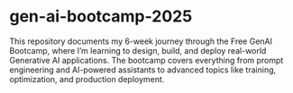 # gen-ai-bootcamp-2025
This repository documents my 6-week journey through the Free GenAI Bootcamp, where I’m learning to design, build, and deploy real-world Generative AI applications. The bootcamp covers everything from prompt engineering and AI-powered assistants to advanced topics like training, optimization, and production deployment.
